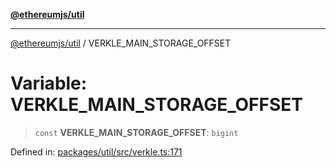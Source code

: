 [**@ethereumjs/util**](../README.md)

***

[@ethereumjs/util](../README.md) / VERKLE\_MAIN\_STORAGE\_OFFSET

# Variable: VERKLE\_MAIN\_STORAGE\_OFFSET

> `const` **VERKLE\_MAIN\_STORAGE\_OFFSET**: `bigint`

Defined in: [packages/util/src/verkle.ts:171](https://github.com/ethereumjs/ethereumjs-monorepo/blob/master/packages/util/src/verkle.ts#L171)
